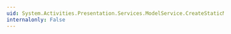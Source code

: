 ```yaml
---
uid: System.Activities.Presentation.Services.ModelService.CreateStaticMemberItem(System.Type,System.String)
internalonly: False
---
```

